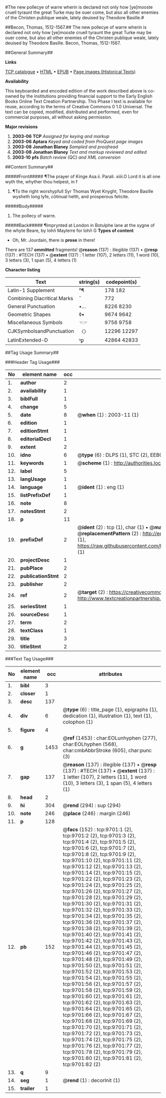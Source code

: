 #The new pollecye of warre wherin is declared not only how [ye]mooste cruell tyraunt the great Turke may be ouer come, but also all other enemies of the Christen publique weale, lately deuised by Theodore Basille.#

##Becon, Thomas, 1512-1567.##
The new pollecye of warre wherin is declared not only how [ye]mooste cruell tyraunt the great Turke may be ouer come, but also all other enemies of the Christen publique weale, lately deuised by Theodore Basille.
Becon, Thomas, 1512-1567.

##General Summary##

**Links**

[TCP catalogue](http://www.ota.ox.ac.uk/tcp/)  • 
[HTML](http://tei.it.ox.ac.uk/tcp/Texts-HTML/free/A06/A06920.html)  • 
[EPUB](http://tei.it.ox.ac.uk/tcp/Texts-EPUB/free/A06/A06920.epub) • 
[Page images (Historical Texts)](https://data.historicaltexts.jisc.ac.uk/view?pubId=eebo-99844854e&pageId=eebo-99844854e-9701-1)

**Availability**

This keyboarded and encoded edition of the
	       work described above is co-owned by the institutions
	       providing financial support to the Early English Books
	       Online Text Creation Partnership. This Phase I text is
	       available for reuse, according to the terms of Creative
	       Commons 0 1.0 Universal. The text can be copied,
	       modified, distributed and performed, even for
	       commercial purposes, all without asking permission.

**Major revisions**

1. __2003-06__ __TCP__ *Assigned for keying and markup*
1. __2003-06__ __Aptara__ *Keyed and coded from ProQuest page images*
1. __2003-08__ __Jonathan Blaney__ *Sampled and proofread*
1. __2003-08__ __Jonathan Blaney__ *Text and markup reviewed and edited*
1. __2003-10__ __pfs__ *Batch review (QC) and XML conversion*

##Content Summary##

#####Front#####
¶The prayer of Kinge Asa.ii. Parali. xiiii.O Lord it is all one wyth the, whyther thou helpest, in
f
1. ¶To the right worshypfull
Syr Thomas Wyet Knyght,
Theodore Basille wysheth
long lyfe, cōtinual helth,
and prosperous
felicite.

#####Body#####

1. The pollecy of
warre.

#####Back#####
¶Imprynted at
London in Botulphe lane at the
sygne of the whyte Beare,
by Iohn̄ Maylerre
for Iohn̄ G
**Types of content**

  * Oh, Mr. Jourdain, there is **prose** in there!

There are 137 **ommitted** fragments! 
 @__reason__ (137) : illegible (137)  •  @__resp__ (137) : #TECH (137)  •  @__extent__ (137) : 1 letter (107), 2 letters (11), 1 word (10), 3 letters (3), 1 span (5), 4 letters (1)

**Character listing**


|Text|string(s)|codepoint(s)|
|---|---|---|
|Latin-1 Supplement|²¶|178 182|
|Combining             Diacritical Marks|̄|772|
|General Punctuation|•…|8226 8230|
|Geometric Shapes|◊▪|9674 9642|
|Miscellaneous Symbols|☜☞|9756 9758|
|CJKSymbolsandPunctuation|〈〉|12296 12297|
|LatinExtended-D|ꝰꝑ|42864 42833|

##Tag Usage Summary##

###Header Tag Usage###

|No|element name|occ|attributes|
|---|---|---|---|
|1.|__author__|2||
|2.|__availability__|1||
|3.|__biblFull__|1||
|4.|__change__|5||
|5.|__date__|8| @__when__ (1) : 2003-11 (1)|
|6.|__edition__|1||
|7.|__editionStmt__|1||
|8.|__editorialDecl__|1||
|9.|__extent__|2||
|10.|__idno__|6| @__type__ (6) : DLPS (1), STC (2), EEBO-CITATION (1), PROQUEST (1), VID (1)|
|11.|__keywords__|1| @__scheme__ (1) : http://authorities.loc.gov/ (1)|
|12.|__label__|5||
|13.|__langUsage__|1||
|14.|__language__|1| @__ident__ (1) : eng (1)|
|15.|__listPrefixDef__|1||
|16.|__note__|8||
|17.|__notesStmt__|2||
|18.|__p__|11||
|19.|__prefixDef__|2| @__ident__ (2) : tcp (1), char (1)  •  @__matchPattern__ (2) : ([0-9\-]+):([0-9IVX]+) (1), (.+) (1)  •  @__replacementPattern__ (2) : http://eebo.chadwyck.com/downloadtiff?vid=$1&page=$2 (1), https://raw.githubusercontent.com/textcreationpartnership/Texts/master/tcpchars.xml#$1 (1)|
|20.|__projectDesc__|1||
|21.|__pubPlace__|2||
|22.|__publicationStmt__|2||
|23.|__publisher__|2||
|24.|__ref__|2| @__target__ (2) : https://creativecommons.org/publicdomain/zero/1.0/ (1), http://www.textcreationpartnership.org/docs/. (1)|
|25.|__seriesStmt__|1||
|26.|__sourceDesc__|1||
|27.|__term__|2||
|28.|__textClass__|1||
|29.|__title__|3||
|30.|__titleStmt__|2||


###Text Tag Usage###

|No|element name|occ|attributes|
|---|---|---|---|
|1.|__bibl__|3||
|2.|__closer__|1||
|3.|__desc__|137||
|4.|__div__|6| @__type__ (6) : title_page (1), epigraphs (1), dedication (1), illustration (1), text (1), colophon (1)|
|5.|__figure__|4||
|6.|__g__|1453| @__ref__ (1453) : char:EOLunhyphen (277), char:EOLhyphen (568), char:cmbAbbrStroke (605), char:punc (3)|
|7.|__gap__|137| @__reason__ (137) : illegible (137)  •  @__resp__ (137) : #TECH (137)  •  @__extent__ (137) : 1 letter (107), 2 letters (11), 1 word (10), 3 letters (3), 1 span (5), 4 letters (1)|
|8.|__head__|2||
|9.|__hi__|304| @__rend__ (294) : sup (294)|
|10.|__note__|246| @__place__ (246) : margin (246)|
|11.|__p__|128||
|12.|__pb__|152| @__facs__ (152) : tcp:9701:1 (2), tcp:9701:2 (2), tcp:9701:3 (2), tcp:9701:4 (2), tcp:9701:5 (2), tcp:9701:6 (2), tcp:9701:7 (2), tcp:9701:8 (2), tcp:9701:9 (2), tcp:9701:10 (2), tcp:9701:11 (2), tcp:9701:12 (2), tcp:9701:13 (2), tcp:9701:14 (2), tcp:9701:15 (2), tcp:9701:22 (2), tcp:9701:23 (2), tcp:9701:24 (2), tcp:9701:25 (2), tcp:9701:26 (2), tcp:9701:27 (2), tcp:9701:28 (2), tcp:9701:29 (2), tcp:9701:30 (2), tcp:9701:31 (2), tcp:9701:32 (2), tcp:9701:33 (2), tcp:9701:34 (2), tcp:9701:35 (2), tcp:9701:36 (2), tcp:9701:37 (2), tcp:9701:38 (2), tcp:9701:39 (2), tcp:9701:40 (2), tcp:9701:41 (2), tcp:9701:42 (2), tcp:9701:43 (2), tcp:9701:44 (2), tcp:9701:45 (2), tcp:9701:46 (2), tcp:9701:47 (2), tcp:9701:48 (2), tcp:9701:49 (2), tcp:9701:50 (2), tcp:9701:51 (2), tcp:9701:52 (2), tcp:9701:53 (2), tcp:9701:54 (2), tcp:9701:55 (2), tcp:9701:56 (2), tcp:9701:57 (2), tcp:9701:58 (2), tcp:9701:59 (2), tcp:9701:60 (2), tcp:9701:61 (2), tcp:9701:62 (2), tcp:9701:63 (2), tcp:9701:64 (2), tcp:9701:65 (2), tcp:9701:66 (2), tcp:9701:67 (2), tcp:9701:68 (2), tcp:9701:69 (2), tcp:9701:70 (2), tcp:9701:71 (2), tcp:9701:72 (2), tcp:9701:73 (2), tcp:9701:74 (2), tcp:9701:75 (2), tcp:9701:76 (2), tcp:9701:77 (2), tcp:9701:78 (2), tcp:9701:79 (2), tcp:9701:80 (2), tcp:9701:81 (2), tcp:9701:82 (2)|
|13.|__q__|9||
|14.|__seg__|1| @__rend__ (1) : decorInit (1)|
|15.|__trailer__|1||
